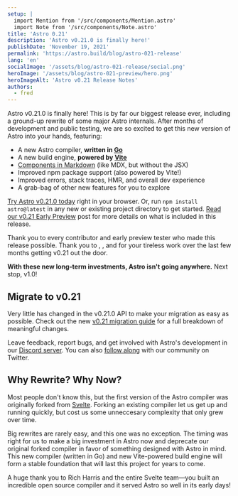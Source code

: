 ```yaml
---
setup: |
  import Mention from '/src/components/Mention.astro'
  import Note from '/src/components/Note.astro'
title: 'Astro 0.21'
description: 'Astro v0.21.0 is finally here!'
publishDate: 'November 19, 2021'
permalink: 'https://astro.build/blog/astro-021-release'
lang: 'en'
socialImage: '/assets/blog/astro-021-release/social.png'
heroImage: '/assets/blog/astro-021-preview/hero.png'
heroImageAlt: 'Astro v0.21 Release Notes'
authors: 
  - fred
---
```


Astro v0.21.0 is finally here! This is by far our biggest release ever, including a ground-up rewrite of some major Astro internals. After months of development and public testing, we are so excited to get this new version of Astro into your hands, featuring:

- A new Astro compiler, **written in [Go](https://golang.org/)**
- A new build engine, **powered by [Vite](http://vitejs.dev/)**
- [Components in Markdown](https://docs.astro.build/migration/0.21.0#components-in-markdown) (like MDX, but without the JSX)
- Improved npm package support (also powered by Vite!)
- Improved errors, stack traces, HMR, and overall dev experience
- A grab-bag of other new features for you to explore

[Try Astro v0.21.0 today](https://astro.new) right in your browser. Or, run `npm install astro@latest` in any new or existing project directory to get started. [Read our v0.21 Early Preview](/blog/astro-021-preview) post for more details on what is included in this release.

<p>
  Thank you to every contributor and early preview tester who made this release possible. Thank you to <Mention name="nate" />, <Mention name="matthew" />, and <Mention name="drew" /> for your tireless work over the last few months getting v0.21 out the door.
</p>

**With these new long-term investments, Astro isn't going anywhere.** Next stop, v1.0!

## Migrate to v0.21

Very little has changed in the v0.21.0 API to make your migration as easy as possible. Check out the new [v0.21 migration guide](https://docs.astro.build/migration/0.21.0) for a full breakdown of meaningful changes.

Leave feedback, report bugs, and get involved with Astro's development in our [Discord server](https://astro.build/chat). You can also [follow along](https://twitter.com/astrodotbuild) with our community on Twitter.

## Why Rewrite? Why Now?

Most people don't know this, but the first version of the Astro compiler was originally forked from [Svelte](https://svelte.dev/docs#Compile_time). Forking an existing compiler let us get up and running quickly, but cost us some unneccesary complexity that only grew over time.

Big rewrites are rarely easy, and this one was no exception. The timing was right for us to make a big investment in Astro now and deprecate our original forked compiler in favor of something designed with Astro in mind. This new compiler (written in Go) and new Vite-powered build engine will form a stable foundation that will last this project for years to come.

<Note type="tip">

A huge thank you to Rich Harris and the entire Svelte team&mdash;you built an incredible open source compiler and it served Astro so well in its early days!

</Note>
